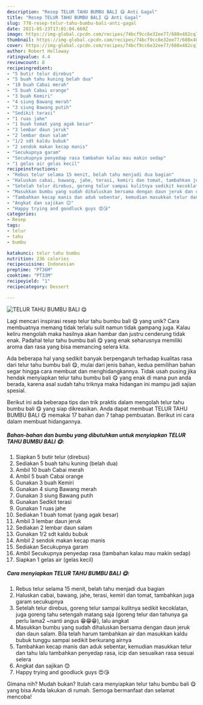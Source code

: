 ```yaml
---
description: "Resep TELUR TAHU BUMBU BALI 😋 Anti Gagal"
title: "Resep TELUR TAHU BUMBU BALI 😋 Anti Gagal"
slug: 778-resep-telur-tahu-bumbu-bali-anti-gagal
date: 2021-05-23T17:01:04.660Z
image: https://img-global.cpcdn.com/recipes/74bcf9cc6e32ee77/680x482cq70/telur-tahu-bumbu-bali-foto-resep-utama.jpg
thumbnail: https://img-global.cpcdn.com/recipes/74bcf9cc6e32ee77/680x482cq70/telur-tahu-bumbu-bali-foto-resep-utama.jpg
cover: https://img-global.cpcdn.com/recipes/74bcf9cc6e32ee77/680x482cq70/telur-tahu-bumbu-bali-foto-resep-utama.jpg
author: Robert Holloway
ratingvalue: 4.4
reviewcount: 8
recipeingredient:
- "5 butir telur direbus"
- "5 buah tahu kuning belah dua"
- "10 buah Cabai merah"
- "5 buah Cabai orange"
- "3 buah Kemiri"
- "4 siung Bawang merah"
- "3 siung Bawang putih"
- "Sedikit terasi"
- "1 ruas jahe"
- "1 buah tomat yang agak besar"
- "3 lembar daun jeruk"
- "2 lembar daun salam"
- "1/2 sdt kaldu bubuk"
- "2 sendok makan kecap manis"
- "Secukupnya garam"
- "Secukupnya penyedap rasa tambahan kalau mau makin sedap"
- "1 gelas air gelas kecil"
recipeinstructions:
- "Rebus telur selama 15 menit, belah tahu menjadi dua bagian"
- "Haluskan cabai, bawang, jahe, terasi, kemiri dan tomat, tambahkan juga garam secukupnya"
- "Setelah telur direbus, goreng telur sampai kulitnya sedikit kecoklatan, juga goreng tahu setengah matang saja (goreng telur dan tahunya ga perlu lama2 ~nanti angus 😁😁😁), lalu angkat"
- "Masukkan bumbu yang sudah dihaluskan bersama dengan daun jeruk dan daun salam. Bila telah harum tambahkan air dan masukkan kaldu bubuk tunggu sampai sedikit berkurang airnya"
- "Tambahkan kecap manis dan aduk sebentar, kemudian masukkan telur dan tahu lalu tambahkan penyedap rasa, icip dan sesuaikan rasa sesuai selera"
- "Angkat dan sajikan 😊"
- "Happy trying and goodluck guys 😍😘"
categories:
- Resep
tags:
- telur
- tahu
- bumbu

katakunci: telur tahu bumbu 
nutrition: 236 calories
recipecuisine: Indonesian
preptime: "PT36M"
cooktime: "PT33M"
recipeyield: "1"
recipecategory: Dessert

---
```



![TELUR TAHU BUMBU BALI 😋](https://img-global.cpcdn.com/recipes/74bcf9cc6e32ee77/680x482cq70/telur-tahu-bumbu-bali-foto-resep-utama.jpg)

Lagi mencari inspirasi resep telur tahu bumbu bali 😋 yang unik? Cara membuatnya memang tidak terlalu sulit namun tidak gampang juga. Kalau keliru mengolah maka hasilnya akan hambar dan justru cenderung tidak enak. Padahal telur tahu bumbu bali 😋 yang enak seharusnya memiliki aroma dan rasa yang bisa memancing selera kita.



Ada beberapa hal yang sedikit banyak berpengaruh terhadap kualitas rasa dari telur tahu bumbu bali 😋, mulai dari jenis bahan, kedua pemilihan bahan segar hingga cara membuat dan menghidangkannya. Tidak usah pusing jika hendak menyiapkan telur tahu bumbu bali 😋 yang enak di mana pun anda berada, karena asal sudah tahu triknya maka hidangan ini mampu jadi sajian spesial.


Berikut ini ada beberapa tips dan trik praktis dalam mengolah telur tahu bumbu bali 😋 yang siap dikreasikan. Anda dapat membuat TELUR TAHU BUMBU BALI 😋 memakai 17 bahan dan 7 tahap pembuatan. Berikut ini cara dalam membuat hidangannya.

<!--inarticleads1-->

##### Bahan-bahan dan bumbu yang dibutuhkan untuk menyiapkan TELUR TAHU BUMBU BALI 😋:

1. Siapkan 5 butir telur (direbus)
1. Sediakan 5 buah tahu kuning (belah dua)
1. Ambil 10 buah Cabai merah
1. Ambil 5 buah Cabai orange
1. Gunakan 3 buah Kemiri
1. Gunakan 4 siung Bawang merah
1. Gunakan 3 siung Bawang putih
1. Gunakan Sedikit terasi
1. Gunakan 1 ruas jahe
1. Sediakan 1 buah tomat (yang agak besar)
1. Ambil 3 lembar daun jeruk
1. Sediakan 2 lembar daun salam
1. Gunakan 1/2 sdt kaldu bubuk
1. Ambil 2 sendok makan kecap manis
1. Sediakan Secukupnya garam
1. Ambil Secukupnya penyedap rasa (tambahan kalau mau makin sedap)
1. Siapkan 1 gelas air (gelas kecil)




<!--inarticleads2-->

##### Cara menyiapkan TELUR TAHU BUMBU BALI 😋:

1. Rebus telur selama 15 menit, belah tahu menjadi dua bagian
1. Haluskan cabai, bawang, jahe, terasi, kemiri dan tomat, tambahkan juga garam secukupnya
1. Setelah telur direbus, goreng telur sampai kulitnya sedikit kecoklatan, juga goreng tahu setengah matang saja (goreng telur dan tahunya ga perlu lama2 ~nanti angus 😁😁😁), lalu angkat
1. Masukkan bumbu yang sudah dihaluskan bersama dengan daun jeruk dan daun salam. Bila telah harum tambahkan air dan masukkan kaldu bubuk tunggu sampai sedikit berkurang airnya
1. Tambahkan kecap manis dan aduk sebentar, kemudian masukkan telur dan tahu lalu tambahkan penyedap rasa, icip dan sesuaikan rasa sesuai selera
1. Angkat dan sajikan 😊
1. Happy trying and goodluck guys 😍😘




Gimana nih? Mudah bukan? Itulah cara menyiapkan telur tahu bumbu bali 😋 yang bisa Anda lakukan di rumah. Semoga bermanfaat dan selamat mencoba!
